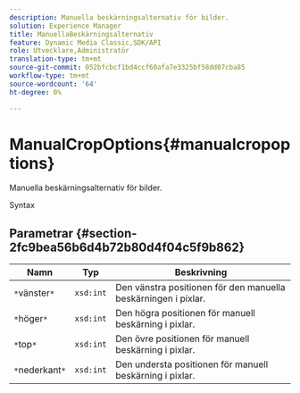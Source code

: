 ```yaml
---
description: Manuella beskärningsalternativ för bilder.
solution: Experience Manager
title: ManuellaBeskärningsalternativ
feature: Dynamic Media Classic,SDK/API
role: Utvecklare,Administratör
translation-type: tm+mt
source-git-commit: 052bfcbcf1bd4ccf60afa7e3325bf58dd07cba85
workflow-type: tm+mt
source-wordcount: '64'
ht-degree: 0%

---
```



# ManualCropOptions{#manualcropoptions}

Manuella beskärningsalternativ för bilder.

Syntax

## Parametrar {#section-2fc9bea56b6d4b72b80d4f04c5f9b862}

| Namn | Typ | Beskrivning |
|---|---|---|
| `*`vänster`*` | `xsd:int` | Den vänstra positionen för den manuella beskärningen i pixlar. |
| `*`höger`*` | `xsd:int` | Den högra positionen för manuell beskärning i pixlar. |
| `*`top`*` | `xsd:int` | Den övre positionen för manuell beskärning i pixlar. |
| `*`nederkant`*` | `xsd:int` | Den understa positionen för manuell beskärning i pixlar. |

